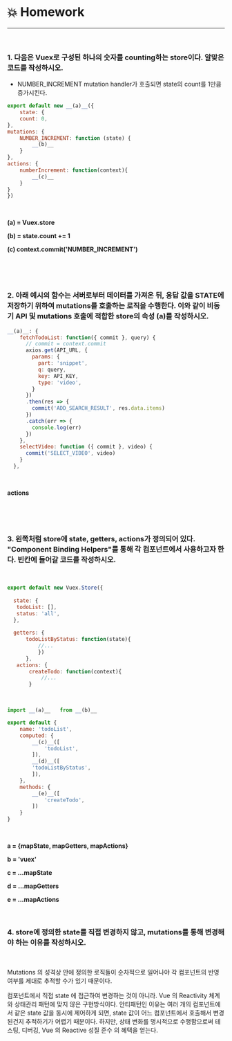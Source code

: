 # :boom: Homework

---

​																											

### 1. 다음은 Vuex로 구성된 하나의 숫자를 counting하는 store이다.  알맞은 코드를 작성하시오.

-  NUMBER_INCREMENT  mutation handler가 호출되면 state의 count를 1만큼 증가시킨다.																				



```javascript
export default new __(a)__({
	state: {
	count: 0,
},
mutations: {
	NUMBER_INCREMENT: function (state) {
        __(b)__
    }
},
actions: {
    numberIncrement: function(context){
        __(c)__
    }
}
})
```

​							

**(a) = Vuex.store**

**(b) = state.count += 1**

**(c) context.commit('NUMBER_INCREMENT')**

​																													

​																																									

### 2. 아래 예시의 함수는 서버로부터 데이터를 가져온 뒤,  응답 값을 STATE에 저장하기 위하여 mutations를 호출하는 로직을 수행한다. 이와 같이 비동기 API 및 mutations 호출에 적합한 store의 속성 (a)를 작성하시오.



```javascript
__(a)__: {
    fetchTodoList: function({ commit }, query) {
      // commit = context.commit
      axios.get(API_URL, {
        params: {
          part: 'snippet',
          q: query,
          key: API_KEY,
          type: 'video',
        }
      })
      .then(res => {
        commit('ADD_SEARCH_RESULT', res.data.items)
      })
      .catch(err => {
        console.log(err)
      })
    },
    selectVideo: function ({ commit }, video) {
      commit('SELECT_VIDEO', video)
    }
  },
```

​																	

**actions**

​																												

​																																																																																																																	

### 3. 왼쪽처럼 store에 state, getters, actions가 정의되어 있다.  "Component Binding Helpers"를 통해 각 컴포넌트에서 사용하고자 한다.  빈칸에 들어갈 코드를 작성하시오.

​																																													

```javascript
export default new Vuex.Store({
    
  state: {    
   todoList: [],
   status: 'all',
  },
  
  getters: {
      todoListByStatus: function(state){
          //...
          })
      },
   actions: {
       createTodo: function(context){
           //...
       }
```

​																														

```javascript
import __(a)__   from __(b)__

export default {
    name: 'todoList',
    computed: {
        __(c)__([
            'todoList',
        ]),
        __(d)__([
        'todoListByStatus',
        ]),
    },
    methods: {
        __(e)__([
            'createTodo',
        ])
    }
}
```

​																

**a = {mapState,  mapGetters, mapActions}**

**b = 'vuex'**

**c = ...mapState**

**d = ...mapGetters**

**e = ...mapActions**

​																														

### 4. store에 정의한 state를 직접 변경하지 않고, mutations를 통해 변경해야 하는 이유를 작성하시오.

​																																													

Mutations 의 성격상 안에 정의한 로직들이 순차적으로 일어나야 각 컴포넌트의 반영 여부를 제대로 추적할 수가 있기 때문이다.

컴포넌트에서 직접 state 에 접근하여 변경하는 것이 아니라. Vue 의 Reactivity 체계와 상태관리 패턴에 맞지 않은 구현방식이다. 안티패턴인 이유는 여러 개의 컴포넌트에서 같은 state 값을 동시에 제어하게 되면, state 값이 어느 컴포넌트에서 호출해서 변경된건지 추적하기가 어렵기 때문이다. 하지만, 상태 변화를 명시적으로 수행함으로써 테스팅, 디버깅, Vue 의 Reactive 성질 준수 의 혜택을 얻는다.

